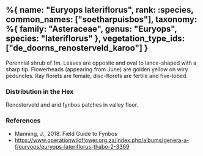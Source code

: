 %{
    name: "Euryops lateriflorus",
    rank: :species,
    common_names: ["soetharpuisbos"],
    taxonomy: %{
        family: "Asteraceae",
        genus: "Euryops",
        species: "lateriflorus"
    },
    vegetation_type_ids: ["de_doorns_renosterveld_karoo"]
}
---

Perennial shrub of 1m. Leaves are opposite and oval to lance-shaped with a sharp tip. Flowerheads (appearing from June)
are golden yellow on wiry peduncles. Ray florets are female, disc-florets are fertile and five-lobed.

<!-- read more -->

### Distribution in the Hex

Renosterveld and arid fynbos patches in valley floor.

### References

* Manning, J., 2018. Field Guide to Fynbos
* https://www.operationwildflower.org.za/index.php/albums/genera-a-f/euryops/euryops-lateriflorus-thabo-2-3369